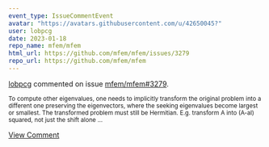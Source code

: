 ```yaml
---
event_type: IssueCommentEvent
avatar: "https://avatars.githubusercontent.com/u/42650045?"
user: lobpcg
date: 2023-01-18
repo_name: mfem/mfem
html_url: https://github.com/mfem/mfem/issues/3279
repo_url: https://github.com/mfem/mfem
---
```


<a href='https://github.com/lobpcg' target='_blank'>lobpcg</a> commented on issue <a href='https://github.com/mfem/mfem/issues/3279' target='_blank'>mfem/mfem#3279</a>.

<small>To compute other eigenvalues, one needs to implicitly transform the original problem into a different one preserving the eigenvectors, where the seeking eigenvalues become largest or smallest. The transformed problem must still be Hermitian. E.g. transform A into (A-aI) squared, not just the shift alone ...</small>

<a href='https://github.com/mfem/mfem/issues/3279' target='_blank'>View Comment</a>